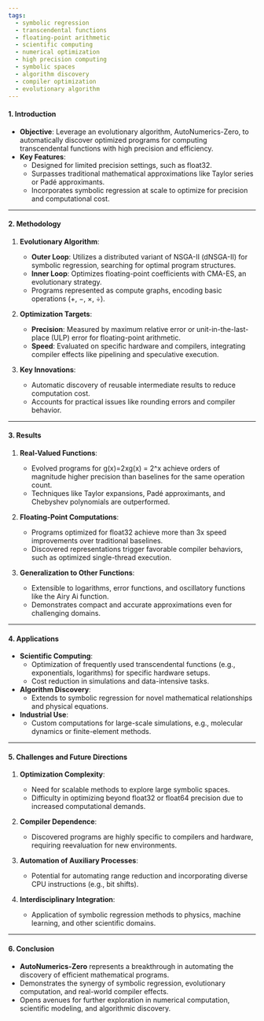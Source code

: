 ```yaml
---
tags:
  - symbolic regression
  - transcendental functions
  - floating-point arithmetic
  - scientific computing
  - numerical optimization
  - high precision computing
  - symbolic spaces
  - algorithm discovery
  - compiler optimization
  - evolutionary algorithm
---
```

#### **1. Introduction**

- **Objective**: Leverage an evolutionary algorithm, AutoNumerics-Zero, to automatically discover optimized programs for computing transcendental functions with high precision and efficiency.
- **Key Features**:
    - Designed for limited precision settings, such as float32.
    - Surpasses traditional mathematical approximations like Taylor series or Padé approximants.
    - Incorporates symbolic regression at scale to optimize for precision and computational cost.

---

#### **2. Methodology**

1. **Evolutionary Algorithm**:
    
    - **Outer Loop**: Utilizes a distributed variant of NSGA-II (dNSGA-II) for symbolic regression, searching for optimal program structures.
    - **Inner Loop**: Optimizes floating-point coefficients with CMA-ES, an evolutionary strategy.
    - Programs represented as compute graphs, encoding basic operations (+, −, ×, ÷).
2. **Optimization Targets**:
    
    - **Precision**: Measured by maximum relative error or unit-in-the-last-place (ULP) error for floating-point arithmetic.
    - **Speed**: Evaluated on specific hardware and compilers, integrating compiler effects like pipelining and speculative execution.
3. **Key Innovations**:
    
    - Automatic discovery of reusable intermediate results to reduce computation cost.
    - Accounts for practical issues like rounding errors and compiler behavior.

---

#### **3. Results**

1. **Real-Valued Functions**:
    
    - Evolved programs for g(x)=2xg(x) = 2^x achieve orders of magnitude higher precision than baselines for the same operation count.
    - Techniques like Taylor expansions, Padé approximants, and Chebyshev polynomials are outperformed.
2. **Floating-Point Computations**:
    
    - Programs optimized for float32 achieve more than 3x speed improvements over traditional baselines.
    - Discovered representations trigger favorable compiler behaviors, such as optimized single-thread execution.
3. **Generalization to Other Functions**:
    
    - Extensible to logarithms, error functions, and oscillatory functions like the Airy Ai function.
    - Demonstrates compact and accurate approximations even for challenging domains.

---

#### **4. Applications**

- **Scientific Computing**:
    - Optimization of frequently used transcendental functions (e.g., exponentials, logarithms) for specific hardware setups.
    - Cost reduction in simulations and data-intensive tasks.
- **Algorithm Discovery**:
    - Extends to symbolic regression for novel mathematical relationships and physical equations.
- **Industrial Use**:
    - Custom computations for large-scale simulations, e.g., molecular dynamics or finite-element methods.

---

#### **5. Challenges and Future Directions**

1. **Optimization Complexity**:
    
    - Need for scalable methods to explore large symbolic spaces.
    - Difficulty in optimizing beyond float32 or float64 precision due to increased computational demands.
2. **Compiler Dependence**:
    
    - Discovered programs are highly specific to compilers and hardware, requiring reevaluation for new environments.
3. **Automation of Auxiliary Processes**:
    
    - Potential for automating range reduction and incorporating diverse CPU instructions (e.g., bit shifts).
4. **Interdisciplinary Integration**:
    
    - Application of symbolic regression methods to physics, machine learning, and other scientific domains.

---

#### **6. Conclusion**

- **AutoNumerics-Zero** represents a breakthrough in automating the discovery of efficient mathematical programs.
- Demonstrates the synergy of symbolic regression, evolutionary computation, and real-world compiler effects.
- Opens avenues for further exploration in numerical computation, scientific modeling, and algorithmic discovery.